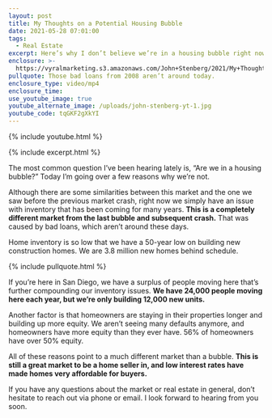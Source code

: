 ```yaml
---
layout: post
title: My Thoughts on a Potential Housing Bubble
date: 2021-05-28 07:01:00
tags:
  - Real Estate
excerpt: Here’s why I don’t believe we’re in a housing bubble right now.
enclosure: >-
  https://vyralmarketing.s3.amazonaws.com/John+Stenberg/2021/My+Thoughts+on+a+Potential+Housing+Bubble.mp4
pullquote: Those bad loans from 2008 aren’t around today.
enclosure_type: video/mp4
enclosure_time:
use_youtube_image: true
youtube_alternate_image: /uploads/john-stenberg-yt-1.jpg
youtube_code: tqGKF2gXkYI
---
```

{% include youtube.html %}

{% include excerpt.html %}

The most common question I’ve been hearing lately is, “Are we in a housing bubble?” Today I’m going over a few reasons why we’re not.

Although there are some similarities between this market and the one we saw before the previous market crash, right now we simply have an issue with inventory that has been coming for many years. **This is a completely different market from the last bubble and subsequent crash.** That was caused by bad loans, which aren’t around these days.

Home inventory is so low that we have a 50-year low on building new construction homes. We are 3.8 million new homes behind schedule.

{% include pullquote.html %}

If you’re here in San Diego, we have a surplus of people moving here that’s further compounding our inventory issues. **We have 24,000 people moving here each year, but we’re only building 12,000 new units.**

Another factor is that homeowners are staying in their properties longer and building up more equity. We aren’t seeing many defaults anymore, and homeowners have more equity than they ever have. 56% of homeowners have over 50% equity.&nbsp;

All of these reasons point to a much different market than a bubble. **This is still a great market to be a home seller in, and low interest rates have made homes very affordable for buyers.**

If you have any questions about the market or real estate in general, don’t hesitate to reach out via phone or email. I look forward to hearing from you soon.
